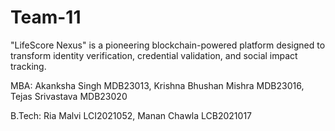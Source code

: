 # Team-11
"LifeScore Nexus" is a pioneering blockchain-powered platform designed to transform identity verification, credential validation, and social impact tracking.

MBA:
Akanksha Singh MDB23013, 
Krishna Bhushan Mishra MDB23016, 
Tejas Srivastava MDB23020 

B.Tech: 
Ria Malvi LCI2021052, 
Manan Chawla LCB2021017
